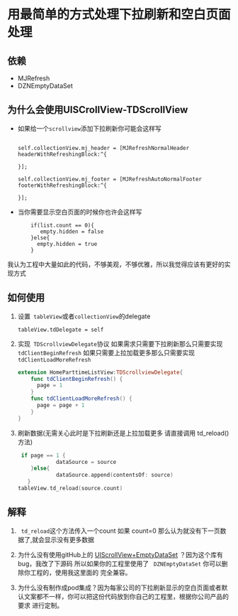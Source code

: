 # 用最简单的方式处理下拉刷新和空白页面处理
## 依赖
* MJRefresh
* DZNEmptyDataSet
## 为什么会使用UISCrollView-TDScrollView
* 如果给一个``` scrollview ```添加下拉刷新你可能会这样写
   ```
   
   self.collectionView.mj_header = [MJRefreshNormalHeader headerWithRefreshingBlock:^{
  
   }];

   self.collectionView.mj_footer = [MJRefreshAutoNormalFooter footerWithRefreshingBlock:^{
  
   }];
   ```

* 当你需要显示空白页面的时候你也许会这样写
   ```
       if(list.count == 0){
          empty.hidden = false
       }else{
         empty.hidden = true
       }
   ```
我认为工程中大量如此的代码，不够美观，不够优雅，所以我觉得应该有更好的实现方式
  
## 如何使用

1. 设置``` tableView```或者```collectionView```的delegate

   ```
   tableView.tdDelegate = self
   ```

2. 实现``` TDScrollviewDelegate```协议 如果需求只需要下拉刷新那么只需要实现``` tdClientBeginRefresh``` 如果只需要上拉加载更多那么只需要实现```tdClientLoadMoreRefresh ```

   ```swift
   extension HomeParttimeListView:TDScrollviewDelegate{
       func tdClientBeginRefresh() {
         page = 1
       }
       func tdClientLoadMoreRefresh() {
         page = page + 1
       }
   }
   ```

3. 刷新数据(无需关心此时是下拉刷新还是上拉加载更多 请直接调用 td_reload()方法)

   ```swift
    if page == 1 {
               dataSource = source
       }else{
               dataSource.append(contentsOf: source)
      }
   tableView.td_reload(source.count)
   ```

   

## 解释

1. ``` td_reload```这个方法传入一个count 如果 count=0 那么认为就没有下一页数据了,就会显示没有更多数据

2. 为什么没有使用gitHub上的 [UIScrollView+EmptyDataSet](https://github.com/dzenbot/DZNEmptyDataSet) ？因为这个库有bug，我改了下源码 所以如果你的工程里使用了 ``` DZNEmptyDataSet``` 你可以删除你工程的，使用我这里面的 完全兼容。
3. 为什么没有制作成pod集成？因为每家公司的下拉刷新显示的空白页面或者默认文案都不一样，你可以把这份代码放到你自己的工程里，根据你公司产品的要求 进行定制。

